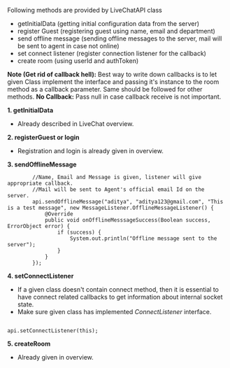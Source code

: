 Following methods are provided by LiveChatAPI class

- getInitialData (getting initial configuration data from the server)
- register Guest (registering guest using name, email and department)
- send offline message (sending offline messages to the server, mail will be sent to agent in case not online)
- set connect listener (register connection listener for the callback)
- create room (using userId and authToken)

**Note (Get rid of callback hell):** Best way to write down callbacks is to let given Class implement the interface and passing it's instance to the room method as a callback parameter. Same should be followed for other methods. 
**No Callback:** Pass null in case callback receive is not important.

**1. getInitialData**

- Already described in LiveChat overview. 

**2. registerGuest or login**

- Registration and login is already given in overview.

**3. sendOfflineMessage**

```
        //Name, Email and Message is given, listener will give appropriate callback.
        //Mail will be sent to Agent's official email Id on the server.
        api.sendOfflineMessage("aditya", "aditya123@gmail.com", "This is a test message", new MessageListener.OfflineMessageListener() {
            @Override
            public void onOfflineMesssageSuccess(Boolean success, ErrorObject error) {
                if (success) {
                    System.out.println("Offline message sent to the server");
                }
            }
        });
```

**4. setConnectListener**

- If a given class doesn't contain connect method, then it is essential to have connect related callbacks to get information about internal socket state.
- Make sure given class has implemented _ConnectListener_ interface.

```

api.setConnectListener(this);

```

**5. createRoom**

- Already given in overview.

